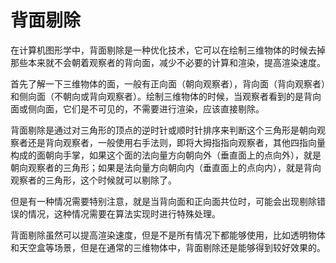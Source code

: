 # 背面剔除

在计算机图形学中，背面剔除是一种优化技术，它可以在绘制三维物体的时候去掉那些本来就不会朝着观察者的背向面，减少不必要的计算和渲染，提高渲染速度。

首先了解一下三维物体的面，一般有正向面（朝向观察者），背向面（背向观察者）和侧向面（不朝向或背向观察者）。绘制三维物体的时候，当观察者看到的是背向面或侧向面，它们是不可见的，不需要进行渲染，应该直接剔除。

背面剔除是通过对三角形的顶点的逆时针或顺时针排序来判断这个三角形是朝向观察者还是背向观察者，一般使用右手法则，即将大拇指指向观察者，其他四指向量构成的面朝向手掌，如果这个面的法向量方向朝向外（垂直面上的点向外），就是朝向观察者的三角形；如果是法向量方向朝向内（垂直面上的点向内），就是背向观察者的三角形，这个时候就可以剔除了。

但是有一种情况需要特别注意，就是当背向面和正向面共位时，可能会出现剔除错误的情况，这种情况需要在算法实现时进行特殊处理。

背面剔除虽然可以提高渲染速度，但是不是所有情况下都能够使用，比如透明物体和天空盒等场景，但是在通常的三维物体中，背面剔除还是能够得到较好效果的。
